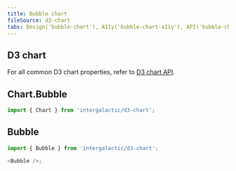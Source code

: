 ```yaml
---
title: Bubble chart
fileSource: d3-chart
tabs: Design('bubble-chart'), A11y('bubble-chart-a11y'), API('bubble-chart-api'), Examples('bubble-chart-d3-code'), Changelog('d3-chart-changelog')
---
```


## D3 chart

For all common D3 chart properties, refer to [D3 chart API](/data-display/d3-chart/d3-chart-api).

## Chart.Bubble

```js
import { Chart } from 'intergalactic/d3-chart';
```

<TypesView type="BubbleChartProps" :types={...types} />

## Bubble

```js
import { Bubble } from 'intergalactic/d3-chart';

<Bubble />;
```

<TypesView type="BubbleProps" :types={...types} />

<script setup>import { data as types } from '@types.data.ts';</script>